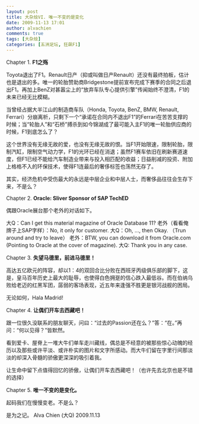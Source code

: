 ```yaml
---
layout: post
title: 大杂烩VI. 唯一不变的是变化
date: 2009-11-13 17:01
author: alvachien
comments: true
tags: [大杂烩]
categories: [五洲足坛, 狂飙F1]
---
```


Chapter 1. **F1之殇**

Toyota退出了F1。Renault日产（抑或叫做日产Renault）还没有最终拍板，估计也是退出的多。唯一的轮胎赞助商Bridgestone提前宣布完成下赛季的合同之后退出F1。再加上BenZ对甚嚣尘上的“放弃车队专心提供引擎”传闻始终不澄清，F1的未来已经无比模糊。

当曾经占据大半江山的制造商车队（Honda, Toyota, BenZ, BMW, Renault, Ferrari）分崩离析，只剩下一个“承诺在合同内不退出F1”的Ferrari在苦苦支撑的时候；当“轮胎人”和“石桥”搏杀到如今锦湖成了最可能入主F1的唯一轮胎供应商的时候，F1到底怎么了？

这个世界没有无缘无故的爱，也没有无缘无故的恨。当F1开始限速，限制轮胎，限制汽缸，限制空气动力学，F1的光环已经在消退；虽然F1赛车依旧在刷新赛道速度，但F1已经不能给汽车制造业带来与投入相匹配的收益；日益削减的投资、附加上格格不入的环保技术，使得F1连最后的奢侈标签也荡然无存了。

其实，经济危机中受伤最大的永远是中层企业和中层人士，而奢侈品往往会生存下来，不是么？

Chapter 2. **Oracle: Sliver Sponsor of SAP TechED**

偶跟Oracle展台那个老外的对话如下。

大Q：Can I get this material magazine of Oracle Database 11?
老外（看看俺牌子上SAP字样）：No, it only for customer.
大Q：Oh, …, then Okay. （Trun around and try to leave）
老外：BTW, you can download it from Oracle.com (Pointing to Oracle at the cover of magazine).
大Q: Thank you in any case.

Chapter 3. **失望马德里，前进马德里！**

高达五亿欧元的阵容，却以1：4的双回合比分败在西班牙丙级俱乐部的脚下，这是，皇马百年历史上最大的耻辱，也使得白色拥趸的信心跌入最低谷。而在伯纳乌败给老迈的红黑军团，孱弱的客场表现，近五年来逢强不胜更是银河战舰的困局。

无论如何，Hala Madrid!

Chapter 4. **让偶们开车去西藏吧！**

跟一位很久没联系的朋友聊天，问曰：“过去的Passion还在么？”答：“在。”再问：“何以见得？”皆默然。

看到爱卡、屋脊上一堆大牛们单车走川藏线，偶总是不经意的被那些惊心动魄的经历以及那些或许平淡、或许朴实的图片和文字所感动。而大牛们留在字里行间那淡淡的却深入骨髓的骄傲更深深的吸引着我。

让生命中留下点值得回忆的骄傲，让偶们开车去西藏吧！（也许先去北京也是不错的选择）

Chapter 5. **唯一不变的是变化。**

起码我们在慢慢变老。不是么？

是为之记。
Alva Chien (大Q)
2009.11.13


